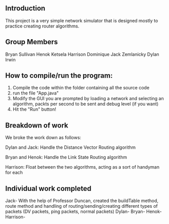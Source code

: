 Introduction
------------

This project is a very simple network simulator that is designed mostly to practice
creating router algorithms.

Group Members
------------

Bryan Sullivan
Henok Ketsela
Harrison Dominique
Jack Zemlanicky
Dylan Irwin

How to compile/run the program:
------------

1) Compile the code within the folder containing all the source code
2) run the file "App.java"
3) Modify the GUI you are prompted by loading a network and selecting an algorithm, packts per second to be sent and debug level (if you want)
4) Hit the "Run" button!

Breakdown of work
------------

We broke the work down as follows:

Dylan and Jack: Handle the Distance Vector Routing algorithm

Bryan and Henok: Handle the Link State Routing algorithm

Harrison: Float between the two algorithms, acting as a sort of handyman for each

Individual work completed
------------

Jack- With the help of Professor Duncan, created the buildTable method, route method and handling of routing/sending/creating different types of packets (DV packets, ping packets, normal packets)
Dylan-
Bryan-
Henok-
Harrison-
